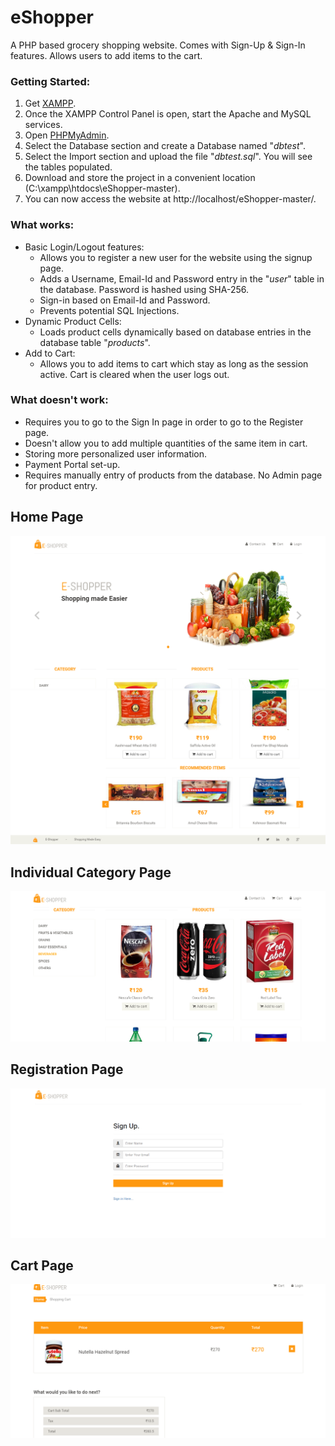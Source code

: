 # eShopper
A PHP based grocery shopping website. Comes with Sign-Up & Sign-In features. Allows users to add items to the cart. 

### Getting Started:
1. Get [XAMPP](https://www.apachefriends.org/index.html).
2. Once the XAMPP Control Panel is open, start the Apache and MySQL services.
3. Open [PHPMyAdmin](http://localhost/phpmyadmin/).
4. Select the Database section and create a Database named "_dbtest_".
5. Select the Import section and upload the file "_dbtest.sql_". You will see the tables populated.
6. Download and store the project in a convenient location (C:\xampp\htdocs\eShopper-master).
7. You can now access the website at http://localhost/eShopper-master/.

### What works:
* Basic Login/Logout features:
  * Allows you to register a new user for the website using the signup page.
  * Adds a Username, Email-Id and Password entry in the "_user_" table in the database. Password is hashed using SHA-256.
  * Sign-in based on Email-Id and Password.
  * Prevents potential SQL Injections.
* Dynamic Product Cells:
  * Loads product cells dynamically based on database entries in the database table "_products_". 
* Add to Cart:
  * Allows you to add items to cart which stay as long as the session active. Cart is cleared when the user logs out.
  
 ### What doesn't work:
 * Requires you to go to the Sign In page in order to go to the Register page.
 * Doesn't allow you to add multiple quantities of the same item in cart. 
 * Storing more personalized user information.
 * Payment Portal set-up.
 * Requires manually entry of products from the database. No Admin page for product entry.
 
## Home Page
![alt text](https://github.com/anish391/eShopper/blob/master/screenshots/home1.png)
![alt text](https://github.com/anish391/eShopper/blob/master/screenshots/home3.png)
## Individual Category Page
![alt text](https://github.com/anish391/eShopper/blob/master/screenshots/categorypage.png)
## Registration Page
![alt text](https://github.com/anish391/eShopper/blob/master/screenshots/registerpage.png)
## Cart Page
![alt text](https://github.com/anish391/eShopper/blob/master/screenshots/cart.png)
